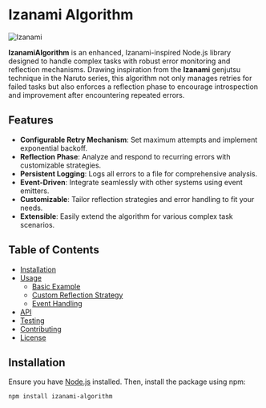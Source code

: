 # Izanami Algorithm

![Izanami]([https://i.imgur.com/vDGRwEE.gif])

**IzanamiAlgorithm** is an enhanced, Izanami-inspired Node.js library designed to handle complex tasks with robust error monitoring and reflection mechanisms. Drawing inspiration from the **Izanami** genjutsu technique in the Naruto series, this algorithm not only manages retries for failed tasks but also enforces a reflection phase to encourage introspection and improvement after encountering repeated errors.

## Features

- **Configurable Retry Mechanism**: Set maximum attempts and implement exponential backoff.
- **Reflection Phase**: Analyze and respond to recurring errors with customizable strategies.
- **Persistent Logging**: Logs all errors to a file for comprehensive analysis.
- **Event-Driven**: Integrate seamlessly with other systems using event emitters.
- **Customizable**: Tailor reflection strategies and error handling to fit your needs.
- **Extensible**: Easily extend the algorithm for various complex task scenarios.

## Table of Contents

- [Installation](#installation)
- [Usage](#usage)
  - [Basic Example](#basic-example)
  - [Custom Reflection Strategy](#custom-reflection-strategy)
  - [Event Handling](#event-handling)
- [API](#api)
- [Testing](#testing)
- [Contributing](#contributing)
- [License](#license)

## Installation

Ensure you have [Node.js](https://nodejs.org/) installed. Then, install the package using npm:

```bash
npm install izanami-algorithm
